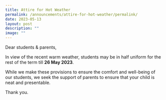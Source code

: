 ```yaml
---
title: Attire for Hot Weather
permalink: /announcements/attire-for-hot-weather/permalink/
date: 2023-05-13
layout: post
description: ""
image: ""
---
```

Dear students & parents,

In view of the recent warm weather, students may be in half uniform for the rest of the term till **26 May 2023**.

While we make these provisions to ensure the comfort and well-being of our students, we seek the support of parents to ensure that your child is neat and presentable.

Thank you.
